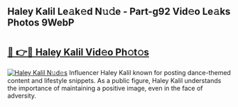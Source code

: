 ## Haley Kalil Le𝚊k𝚎d N𝚞𝚍e - Part-g92 Vid𝚎o Le𝚊ks Photos 9WebP

# <h2><a href="http://fbfpz9t.evod.top/?m=Haley+Kalil">🔗 👉🔴 Haley Kalil Vid𝚎o Ph𝚘t𝚘s</a></h2>

[![Haley Kalil N𝚞d𝚎s](https://i.imgur.com/8V9OHl7.gif)](http://fbfpz9t.evod.top/?m=Haley+Kalil)
Influencer Haley Kalil known for posting dance-themed content and lifestyle snippets. As a public figure, Haley Kalil understands the importance of maintaining a positive image, even in the face of adversity. 

